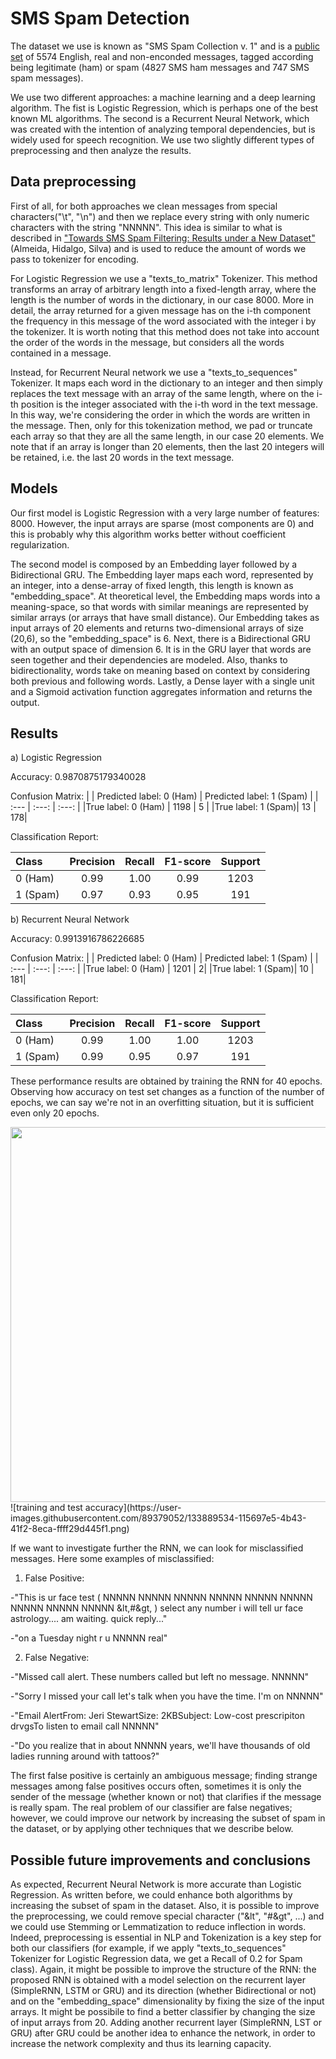 # SMS Spam Detection

The dataset we use is known as "SMS Spam Collection v. 1" and is a [public set](https://www.dt.fee.unicamp.br/~tiago/smsspamcollection/) of 5574 English, real and non-enconded messages, tagged according being legitimate (ham) or spam (4827 SMS ham messages and 747 SMS spam messages).

We use two different approaches: a machine learning and a deep learning algorithm. The fist is Logistic Regression, which is perhaps one of the best known ML algorithms. The second is a Recurrent Neural Network, which was created with the intention of analyzing temporal dependencies, but is widely used for speech recognition. We use two slightly different types of preprocessing and then analyze the results.

## Data preprocessing
First of all, for both approaches we clean messages from special characters("\t", "\n") and then we replace every string with only numeric characters with the string "NNNNN". This idea is similar to what is described in ["Towards SMS Spam Filtering: Results under a New Dataset"](https://www.dt.fee.unicamp.br/~tiago/smsspamcollection/IJISS13.pdf) (Almeida, Hidalgo, Silva) and is used to reduce the amount of words we pass to tokenizer for encoding. 

For Logistic Regression we use a "texts_to_matrix" Tokenizer. This method transforms an array of arbitrary length into a fixed-length array, where the length is the number of words in the dictionary, in our case 8000. More in detail, the array returned for a given message has on the i-th component the frequency in this message of the word associated with the integer i by the tokenizer. It is worth noting that this method does not take into account the order of the words in the message, but considers all the words contained in a message.

Instead, for Recurrent Neural network we use a "texts_to_sequences" Tokenizer. It maps each word in the dictionary to an integer and then simply replaces the text message with an array of the same length, where on the i-th position is the integer associated with the i-th word in the text message. In this way, we're considering the order in which the words are written in the message. Then, only for this tokenization method, we pad or truncate each array so that they are all the same length, in our case 20 elements. We note that if an array is longer than 20 elements, then the last 20 integers will be retained, i.e. the last 20 words in the text message.

## Models
Our first model is Logistic Regression with a very large number of features: 8000. However, the input arrays are sparse (most components are 0) and this is probably why this algorithm works better without coefficient regularization. 

The second model is composed by an Embedding layer followed by a Bidirectional GRU.
The Embedding layer maps each word, represented by an integer, into a dense-array of fixed length, this length is known as "embedding_space". At theoretical level, the Embedding maps words into a meaning-space, so that words with similar meanings are represented by similar arrays (or arrays that have small distance). Our Embedding takes as input arrays of 20 elements and returns two-dimensional arrays of size (20,6), so the "embedding_space" is 6.
Next, there is a Bidirectional GRU with an output space of dimension 6. It is in the GRU layer that words are seen together and their dependencies are modeled. Also, thanks to bidirectionality, words take on meaning based on context by considering both previous and following words. 
Lastly, a Dense layer with a single unit and a Sigmoid activation function aggregates information and returns the output. 

## Results
a) Logistic Regression

Accuracy: 0.9870875179340028

Confusion Matrix: 
|                    | Predicted label: 0 (Ham)  |  Predicted label: 1 (Spam)   |
|          :---      |          :---:            |           :---:              |
|True label: 0 (Ham) |  1198                     |                            5 |
|True label: 1 (Spam)|    13                     |                           178|

Classification Report: 

|  Class   |  Precision  |  Recall    | F1-score   |   Support |
|   :---   |    :---:    |    :---:   |   :---:    |    :---:  |
|  0 (Ham) |    0.99     |    1.00    |  0.99      |    1203   |
| 1 (Spam) |    0.97     |   0.93     |   0.95     |    191    |

b) Recurrent Neural Network

Accuracy: 0.9913916786226685

Confusion Matrix: 
|                    | Predicted label: 0 (Ham)  |  Predicted label: 1 (Spam)   |
|          :---      |          :---:            |           :---:              |
|True label: 0 (Ham) |  1201                     |                             2|
|True label: 1 (Spam)|    10                     |                           181|

Classification Report: 

|  Class   |  Precision  |  Recall    | F1-score   |   Support |
|   :---   |    :---:    |    :---:   |   :---:    |    :---:  |
|  0 (Ham) |    0.99     |    1.00    |  1.00      |    1203   |
| 1 (Spam) |    0.99     |   0.95     |   0.97     |    191    |

These performance results are obtained by training the RNN for 40 epochs. Observing how accuracy on test set changes as a function of the number of epochs, we can say we're not in an overfitting situation, but it is sufficient even only 20 epochs.

<img src="https://user-images.githubusercontent.com/89379052/133884115-b4fb2f9f-ba82-48a2-a64d-412a58c2e6fb.png" width="600">
![training and test accuracy](https://user-images.githubusercontent.com/89379052/133889534-115697e5-4b43-41f2-8eca-ffff29d445f1.png)


If we want to investigate further the RNN, we can look for misclassified messages. Here some examples of misclassified: 

1) False Positive: 

-"This is ur face test ( NNNNN NNNNN NNNNN NNNNN NNNNN NNNNN NNNNN NNNNN NNNNN &lt,#&gt, ) select any number i will tell ur face astrology.... am waiting. quick reply..." 

-"on a Tuesday night r u NNNNN real"

2) False Negative:
 
-"Missed call alert. These numbers called but left no message. NNNNN"

-"Sorry I missed your call let's talk when you have the time. I'm on NNNNN"

-"Email AlertFrom: Jeri StewartSize: 2KBSubject: Low-cost prescripiton drvgsTo listen to email call NNNNN"

-"Do you realize that in about NNNNN years, we'll have thousands of old ladies running around with tattoos?"

The first false positive is certainly an ambiguous message; finding strange messages among false positives occurs often, sometimes it is only the sender of the message (whether known or not) that clarifies if the message is really spam. The real problem of our classifier are false negatives; however, we could improve our network by increasing the subset of spam in the dataset, or by applying other techniques that we describe below.

## Possible future improvements and conclusions
As expected, Recurrent Neural Network is more accurate than Logistic Regression. As written before, we could enhance both algorithms by increasing the subset of spam in the dataset. Also, it is possible to improve the preprocessing, we could remove special character ("&lt", "#&gt", ...) and we could use Stemming or Lemmatization to reduce inflection in words. Indeed, preprocessing is essential in NLP and Tokenization is a key step for both our classifiers (for example, if we apply "texts_to_sequences" Tokenizer for Logistic Regression data, we get a Recall of 0.2 for Spam class).
Again, it might be possible to improve the structure of the RNN: the proposed RNN is obtained with a model selection on the recurrent layer (SimpleRNN, LSTM or GRU) and its direction (whether Bidirectional or not) and on the "embedding_space" dimensionality by fixing the size of the input arrays. It might be possibile to find a better classifier by changing the size of input arrays from 20. Adding another recurrent layer (SimpleRNN, LST or GRU) after GRU could be another idea to enhance the network, in order to increase the  network complexity and thus its learning capacity.


